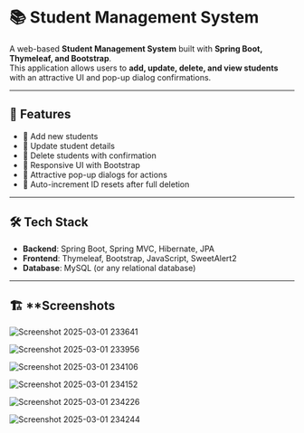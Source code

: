# 📚 Student Management System

A web-based **Student Management System** built with **Spring Boot, Thymeleaf, and Bootstrap**.  
This application allows users to **add, update, delete, and view students** with an attractive UI and pop-up dialog confirmations.

---

## 🚀 **Features**
- 🔹 Add new students
- 🔹 Update student details
- 🔹 Delete students with confirmation
- 🔹 Responsive UI with Bootstrap
- 🔹 Attractive pop-up dialogs for actions
- 🔹 Auto-increment ID resets after full deletion

---

## 🛠 **Tech Stack**
- **Backend**: Spring Boot, Spring MVC, Hibernate, JPA
- **Frontend**: Thymeleaf, Bootstrap, JavaScript, SweetAlert2
- **Database**: MySQL (or any relational database)

---

## 🏗 **Screenshots

![Screenshot 2025-03-01 233641](https://github.com/user-attachments/assets/cb1f2ffa-f6d6-4351-bc01-b5a030e3512e)


![Screenshot 2025-03-01 233956](https://github.com/user-attachments/assets/f53db5a9-62bd-4a28-8b4f-25163c15ef66)


![Screenshot 2025-03-01 234106](https://github.com/user-attachments/assets/8de16778-b70b-4e71-9dba-7bf8925569ac)


![Screenshot 2025-03-01 234152](https://github.com/user-attachments/assets/55084b10-ab4d-4b02-a7cb-bfa4d067441c)



![Screenshot 2025-03-01 234226](https://github.com/user-attachments/assets/f98001fd-8165-46e1-a3c8-1ba3f075ad1c)

![Screenshot 2025-03-01 234244](https://github.com/user-attachments/assets/c5f11dcf-719f-4710-b328-32d313828cd2)
